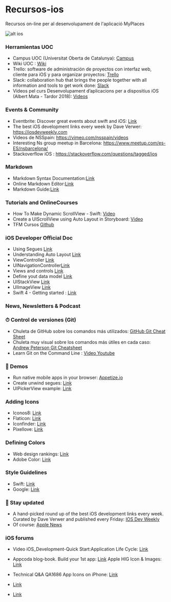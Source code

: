 # Recursos-ios
Recursos on-line per al desenvolupament de l'aplicació MyPlaces

![alt ios](http://www.casinonewsdaily.com/wp-content/uploads/2015/10/ios-logo-300x146.png)

### Herramientas UOC

* Campus UOC (Universitat Oberta de Catalunya): [Campus](http://www.uoc.edu/portal/ca/index.html)
* Wiki UOC : [Wiki](http://cv.uoc.edu/webapps/xwiki/wiki/matm0661es/login/XWiki/XWikiLogin?srid=fdoAt9DJ&xredirect=%2Fwebapps%2Fxwiki%2Fwiki%2Fmatm0661es%2Fview%2FMain%2FWebHome%3Fsrid%3DfdoAt9DJ)
* Trello: software de administración de proyectos con interfaz web, cliente para iOS y para organizar proyectos: [Trello](https://trello.com)
* Slack: collaboration hub that brings the people together with all information and tools to get work done: [Slack](https://slack.com/)
* Vídeos pel curs Desenvolupament d’aplicacions per a dispositius iOS (Albert Mata - Tardor 2018): [Videos](https://almata.github.io/SOCiOS/)

### Events & Community

* Eventbrite: Discover great events about swift and iOS: [Link](https://www.eventbrite.com/)
* The best iOS development links every week by Dave Verwer:  https://iosdevweekly.com
* Videos de NSSpain: https://vimeo.com/nsspain/videos 
* Interesting Ns group meetup in Barcelona: https://www.meetup.com/es-ES/nsbarcelona/
* Stackoverflow iOS : https://stackoverflow.com/questions/tagged/ios

### Markdown

* Markdown Syntax Documentation:[Link](https://daringfireball.net/projects/markdown/syntax)
* Online Markdown Editor:[Link](https://dillinger.io/)
* Markdown Guide:[Link](https://www.markdownguide.org/getting-started)


### Tutorials and OnlineCourses

* How To Make Dynamic ScrollView - Swift: [Video](https://www.youtube.com/watch?v=szqBQ6lNilI)
* Create a UIScrollView using Auto Layout in Storyboard: [Video](https://www.youtube.com/watch?v=nfHBCQ3c4Mg)
* TFM Cursos [Github](https://github.com/almata/TFMRecursos)

### iOS Developer Official Doc
* Using Segues
[Link](https://developer.apple.com/library/archive/featuredarticles/ViewControllerPGforiPhoneOS/UsingSegues.html#//apple_ref/doc/uid/TP40007457-CH15-SW1)
* Understanding Auto Layout [Link](https://developer.apple.com/library/archive/documentation/UserExperience/Conceptual/AutolayoutPG/)
* ViewController [Link](
https://developer.apple.com/library/archive/featuredarticles/ViewControllerPGforiPhoneOS/index.html)
* UINavigationController[Link](
https://developer.apple.com/documentation/uikit/uinavigationcontroller)
* Views and controls [Link](https://developer.apple.com/documentation/uikit/views_and_controls)
* Define yout data model [Link](https://developer.apple.com/library/archive/referencelibrary/GettingStarted/DevelopiOSAppsSwift/DefineYourDataModel.html)
* UIStackView [Link](https://developer.apple.com/documentation/uikit/uistackview)
* UIImageView [Link](https://developer.apple.com/documentation/uikit/uiimageview)
* Swift 4 - Getting started : [Link](https://swift.org/getting-started/)

### News, Newsletters & Podcast

### ⏱ Control de versiones (Git)

* Chuleta de GitHub sobre los comandos más utilizados: [GitHub Git Cheat Sheet](https://services.github.com/on-demand/downloads/github-git-cheat-sheet.pdf)
* Chuleta muy visual sobre los comandos más útiles en cada caso: [Andrew Peterson Git Cheatsheet](http://ndpsoftware.com/git-cheatsheet.html)
* Learn Git on the Command Line : [Video Youtube](https://www.youtube.com/playlist?list=PLyCj4RCToz5DRDx3sJ4iW9i8D2G8OdHYH)

### 📱 Demos

* Run native mobile apps in your browser: [Appetize.io](https://appetize.io)
* Create unwind segues: [Link](https://medium.com/@mimicatcodes/create-unwind-segues-in-swift-3-8793f7d23c6f)
* UIPickerView example: [Link](https://codewithchris.com/uipickerview-example/)

 ### Adding Icons
 * Iconos8: [Link](https://iconos8.es)
 * Flaticon: [Link](https://www.flaticon.com)
 * Iconfinder: [Link](https://www.iconfinder.com)
 * Pixellove: [Link](https://www.pixellove.com)
 
 ### Defining Colors
 * Web design rankings: [Link](https://www.webdesignrankings.com/resources/lolcolors/)
 * Adobe Color: [Link](https://color.adobe.com/es/create/color-wheel/)

 ### Style Guidelines
 * Swift: [Link](https://swift.org/documentation/api-design-guidelines/)
 * Google: [Link](https://google.github.io/swift/)

### :newspaper: Stay updated

* A hand-picked round up of the best iOS development links every week. Curated by Dave Verwer and published every Friday: [IOS Dev Weekly](https://iosdevweekly.com/)
* Of course: [Apple News](https://developer.apple.com/news/)

### iOS forums 

* Video iOS_Development-Quick Start:Application Life Cycle:    [Link](https://www.youtube.com/watch?v=TcVhdq5U7Ps&feature=youtu.be)
* Appcoda blog-book. Build your 1st app:   [Link](https://www.appcoda.com/learnswift/build-your-first-app.html)
Apple HIG Icon & Images:       [Link](https://developer.apple.com/design/human-interface-guidelines/ios/icons-and-images/custom-icons/)

* Technical Q&A QA1686  App Icons on iPhone:      [Link](https://developer.apple.com/library/archive/qa/qa1686/_index.html )
* [Link](https://developer.apple.com/support/app-store)
* [Link](https://developer.android.com/about/dashboards)

